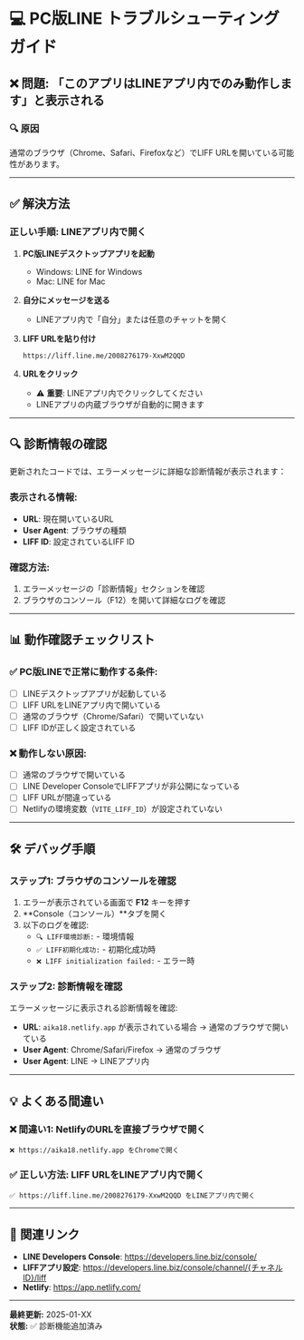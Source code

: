 # 💻 PC版LINE トラブルシューティングガイド

## ❌ 問題: 「このアプリはLINEアプリ内でのみ動作します」と表示される

### 🔍 原因

通常のブラウザ（Chrome、Safari、Firefoxなど）でLIFF URLを開いている可能性があります。

---

## ✅ 解決方法

### **正しい手順: LINEアプリ内で開く**

1. **PC版LINEデスクトップアプリを起動**
   - Windows: LINE for Windows
   - Mac: LINE for Mac

2. **自分にメッセージを送る**
   - LINEアプリ内で「自分」または任意のチャットを開く

3. **LIFF URLを貼り付け**
   ```
   https://liff.line.me/2008276179-XxwM2QQD
   ```

4. **URLをクリック**
   - ⚠️ **重要**: LINEアプリ内でクリックしてください
   - LINEアプリの内蔵ブラウザが自動的に開きます

---

## 🔍 診断情報の確認

更新されたコードでは、エラーメッセージに詳細な診断情報が表示されます：

### 表示される情報:
- **URL**: 現在開いているURL
- **User Agent**: ブラウザの種類
- **LIFF ID**: 設定されているLIFF ID

### 確認方法:
1. エラーメッセージの「診断情報」セクションを確認
2. ブラウザのコンソール（F12）を開いて詳細なログを確認

---

## 📊 動作確認チェックリスト

### ✅ PC版LINEで正常に動作する条件:

- [ ] LINEデスクトップアプリが起動している
- [ ] LIFF URLをLINEアプリ内で開いている
- [ ] 通常のブラウザ（Chrome/Safari）で開いていない
- [ ] LIFF IDが正しく設定されている

### ❌ 動作しない原因:

- [ ] 通常のブラウザで開いている
- [ ] LINE Developer ConsoleでLIFFアプリが非公開になっている
- [ ] LIFF URLが間違っている
- [ ] Netlifyの環境変数（`VITE_LIFF_ID`）が設定されていない

---

## 🛠️ デバッグ手順

### ステップ1: ブラウザのコンソールを確認

1. エラーが表示されている画面で **F12** キーを押す
2. **Console（コンソール）**タブを開く
3. 以下のログを確認:
   - `🔍 LIFF環境診断:` - 環境情報
   - `✅ LIFF初期化成功:` - 初期化成功時
   - `❌ LIFF initialization failed:` - エラー時

### ステップ2: 診断情報を確認

エラーメッセージに表示される診断情報を確認:
- **URL**: `aika18.netlify.app` が表示されている場合 → 通常のブラウザで開いている
- **User Agent**: Chrome/Safari/Firefox → 通常のブラウザ
- **User Agent**: LINE → LINEアプリ内

---

## 💡 よくある間違い

### ❌ 間違い1: NetlifyのURLを直接ブラウザで開く
```
❌ https://aika18.netlify.app をChromeで開く
```

### ✅ 正しい方法: LIFF URLをLINEアプリ内で開く
```
✅ https://liff.line.me/2008276179-XxwM2QQD をLINEアプリ内で開く
```

---

## 🔗 関連リンク

- **LINE Developers Console**: https://developers.line.biz/console/
- **LIFFアプリ設定**: https://developers.line.biz/console/channel/{チャネルID}/liff
- **Netlify**: https://app.netlify.com/

---

**最終更新:** 2025-01-XX  
**状態:** ✅ 診断機能追加済み

